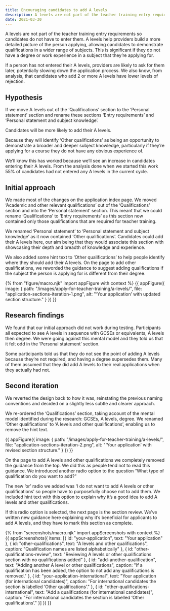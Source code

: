 ```yaml
---
title: Encouraging candidates to add A levels
description: A levels are not part of the teacher training entry requirements so candidates do not have to enter them, yet A levels can help candidates demonstrate knowledge in a wider range of subjects.
date: 2021-03-30
---
```


A levels are not part of the teacher training entry requirements so candidates do not have to enter them. A levels help providers build a more detailed picture of the person applying, allowing candidates to demonstrate qualifications in a wider range of subjects. This is significant if they do not have a degree or work experience in a subject that they’re applying for.

If a person has not entered their A levels, providers are likely to ask for them later, potentially slowing down the application process. We also know, from analysis, that candidates who add 2 or more A levels have lower levels of rejection.

## Hypothesis

If we move A levels out of the ‘Qualifications’ section to the ‘Personal statement’ section and rename these sections ‘Entry requirements’ and ‘Personal statement and subject knowledge’.

Candidates will be more likely to add their A levels.

Because they will identify ‘Other qualifications’ as being an opportunity to demonstrate a broader and deeper subject knowledge, particularly if they’re applying for a course they do not have any obvious experience of.

We’ll know this has worked because we’ll see an increase in candidates entering their A levels. From the analysis done when we started this work 55% of candidates had not entered any A levels in the current cycle.

## Initial approach

We made most of the changes on the application index page. We moved ‘Academic and other relevant qualifications’ out of the ‘Qualifications’ section and into the ‘Personal statement’ section. This meant that we could rename ‘Qualifications’ to ‘Entry requirements’ as this section now contained only those qualifications that are required for teacher training.

We renamed ‘Personal statement’ to ‘Personal statement and subject knowledge’ as it now contained ‘Other qualifications’. Candidates could add their A levels here, our aim being that they would associate this section with showcasing their depth and breadth of knowledge and experience.

We also added some hint text to ‘Other qualifications’ to help people identify where they should add their A levels. On the page to add other qualifications, we reworded the guidance to suggest adding qualifications if the subject the person is applying for is different from their degree.

{% from "figure/macro.njk" import appFigure with context %}
{{ appFigure({
  image: {
    path: "/images/apply-for-teacher-training/a-levels/",
    file: "application-sections-iteration-1.png",
    alt: "‘Your application’ with updated section structure."
  }
}) }}

## Research findings

We found that our initial approach did not work during testing. Participants all expected to see A levels in sequence with GCSEs or equivalents, A levels then degree. We were going against this mental model and they told us that it felt odd in the ‘Personal statement’ section.

Some participants told us that they do not see the point of adding A levels because they’re not required, and having a degree supersedes them. Many of them assumed that they did add A levels to their real applications when they actually had not.

## Second iteration

We reverted the design back to how it was, reinstating the previous naming conventions and decided on a slightly less subtle and clearer approach.

We re-ordered the ‘Qualifications’ section, taking account of the mental model identified during the research: GCSEs, A levels, degree. We renamed ‘Other qualifications’ to ‘A levels and other qualifications’, enabling us to remove the hint text.

{{ appFigure({
  image: {
    path: "/images/apply-for-teacher-training/a-levels/",
    file: "application-sections-iteration-2.png",
    alt: "‘Your application’ with revised section structure."
  }
}) }}

On the page to add A levels and other qualifications we completely removed the guidance from the top. We did this as people tend not to read this guidance. We introduced another radio option to the question “What type of qualification do you want to add?”

The new ‘or’ radio we added was ‘I do not want to add A levels or other qualifications’ so people have to purposefully choose not to add them. We included hint text with this option to explain why it’s a good idea to add A levels and other qualifications.

If this radio option is selected, the next page is the section review. We’ve written new guidance here explaining why it’s beneficial for applicants to add A levels, and they have to mark this section as complete.

{% from "screenshots/macro.njk" import appScreenshots with context %}
{{ appScreenshots({
  items: [{
    id: "your-application",
    text: "Your application"
  }, {
    id: "other-qualifications",
    text: "A levels and other qualifications",
    caption: "Qualification names are listed alphabetically"
  }, {
    id: "other-qualifications-review",
    text: "Reviewing A levels or other qualifications section with no qualifications added"
  }, {
    id: "add-another-qualification",
    text: "Adding another A level or other qualifications",
    caption: "If a qualification has been added, the option to not add any qualifications is removed."
  }, {
    id: "your-application-international",
    text: "Your application (for international candidates)",
    caption: "For international candidates the section is labelled ‘Other qualifications’."
  }, {
    id: "other-qualifications-international",
    text: "Add a qualifications (for international candidates)",
    caption: "For international candidates the section is labelled ‘Other qualifications’."
  }]
}) }}
